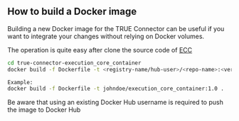 ## How to build a Docker image

Building a new Docker image for the TRUE Connector can be useful if you want to integrate your changes without relying
on Docker volumes.

The operation is quite easy after clone the source code of [ECC](https://github.com/Engineering-Research-and-Development/true-connector-execution_core_container)

```bash
cd true-connector-execution_core_container
docker build -f Dockerfile -t <registry-name/hub-user>/<repo-name>:<version-tag> .

Example:
docker build -f Dockerfile -t johndoe/execution_core_container:1.0 .
```

Be aware that using an existing Docker Hub username is required to push the image to Docker Hub